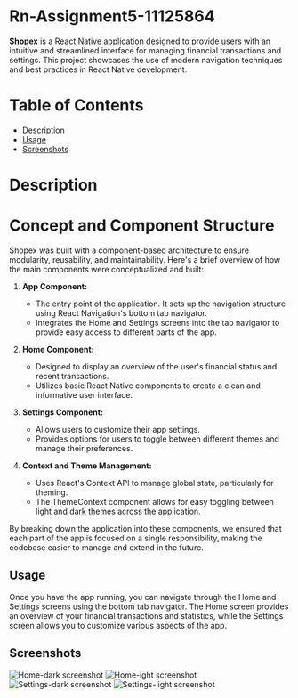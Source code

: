 # Rn-Assignment5-11125864

**Shopex** is a React Native application designed to provide users with an intuitive and streamlined interface for managing financial transactions and settings. This project showcases the use of modern navigation techniques and best practices in React Native development.

# Table of Contents
- [Description](#description)
- [Usage](#usage)
- [Screenshots](#screenshots)

# Description

# Concept and Component Structure

Shopex was built with a component-based architecture to ensure modularity, reusability, and maintainability. Here's a brief overview of how the main components were conceptualized and built:

1. **App Component:**
   - The entry point of the application. It sets up the navigation structure using React Navigation's bottom tab navigator.
   - Integrates the Home and Settings screens into the tab navigator to provide easy access to different parts of the app.

2. **Home Component:**
   - Designed to display an overview of the user's financial status and recent transactions.
   - Utilizes basic React Native components to create a clean and informative user interface.

3. **Settings Component:**
   - Allows users to customize their app settings.
   - Provides options for users to toggle between different themes and manage their preferences.

4. **Context and Theme Management:**
   - Uses React's Context API to manage global state, particularly for theming.
   - The ThemeContext component allows for easy toggling between light and dark themes across the application.

By breaking down the application into these components, we ensured that each part of the app is focused on a single responsibility, making the codebase easier to manage and extend in the future.


## Usage

Once you have the app running, you can navigate through the Home and Settings screens using the bottom tab navigator. The Home screen provides an overview of your financial transactions and statistics, while the Settings screen allows you to customize various aspects of the app.

## Screenshots

![Home-dark screenshot]()
![Home-ight screenshot]()
![Settings-dark screenshot]()
![Settings-light screenshot]()


